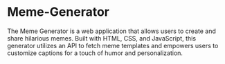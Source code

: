 # Meme-Generator
The Meme Generator is a web application that allows users to create and share hilarious memes. Built with HTML, CSS, and JavaScript, this generator utilizes an API to fetch meme templates and empowers users to customize captions for a touch of humor and personalization.
